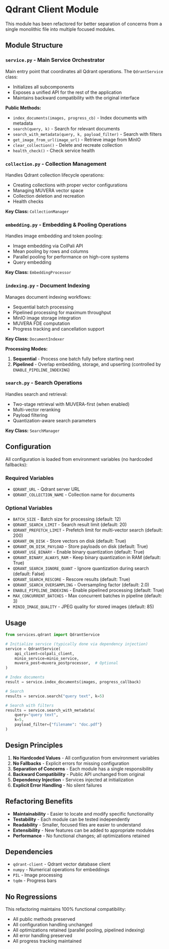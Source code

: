 # Qdrant Client Module

This module has been refactored for better separation of concerns from a single monolithic file into multiple focused modules.

## Module Structure

### `service.py` - Main Service Orchestrator
Main entry point that coordinates all Qdrant operations. The `QdrantService` class:
- Initializes all subcomponents
- Exposes a unified API for the rest of the application
- Maintains backward compatibility with the original interface

**Public Methods:**
- `index_documents(images, progress_cb)` - Index documents with metadata
- `search(query, k)` - Search for relevant documents
- `search_with_metadata(query, k, payload_filter)` - Search with filters
- `get_image_from_url(image_url)` - Retrieve image from MinIO
- `clear_collection()` - Delete and recreate collection
- `health_check()` - Check service health

### `collection.py` - Collection Management
Handles Qdrant collection lifecycle operations:
- Creating collections with proper vector configurations
- Managing MUVERA vector space
- Collection deletion and recreation
- Health checks

**Key Class:** `CollectionManager`

### `embedding.py` - Embedding & Pooling Operations
Handles image embedding and token pooling:
- Image embedding via ColPali API
- Mean pooling by rows and columns
- Parallel pooling for performance on high-core systems
- Query embedding

**Key Class:** `EmbeddingProcessor`

### `indexing.py` - Document Indexing
Manages document indexing workflows:
- Sequential batch processing
- Pipelined processing for maximum throughput
- MinIO image storage integration
- MUVERA FDE computation
- Progress tracking and cancellation support

**Key Class:** `DocumentIndexer`

**Processing Modes:**
1. **Sequential** - Process one batch fully before starting next
2. **Pipelined** - Overlap embedding, storage, and upserting (controlled by `ENABLE_PIPELINE_INDEXING`)

### `search.py` - Search Operations
Handles search and retrieval:
- Two-stage retrieval with MUVERA-first (when enabled)
- Multi-vector reranking
- Payload filtering
- Quantization-aware search parameters

**Key Class:** `SearchManager`

## Configuration

All configuration is loaded from environment variables (no hardcoded fallbacks):

### Required Variables
- `QDRANT_URL` - Qdrant server URL
- `QDRANT_COLLECTION_NAME` - Collection name for documents

### Optional Variables
- `BATCH_SIZE` - Batch size for processing (default: 12)
- `QDRANT_SEARCH_LIMIT` - Search result limit (default: 20)
- `QDRANT_PREFETCH_LIMIT` - Prefetch limit for multi-vector search (default: 200)
- `QDRANT_ON_DISK` - Store vectors on disk (default: True)
- `QDRANT_ON_DISK_PAYLOAD` - Store payloads on disk (default: True)
- `QDRANT_USE_BINARY` - Enable binary quantization (default: True)
- `QDRANT_BINARY_ALWAYS_RAM` - Keep binary quantization in RAM (default: True)
- `QDRANT_SEARCH_IGNORE_QUANT` - Ignore quantization during search (default: False)
- `QDRANT_SEARCH_RESCORE` - Rescore results (default: True)
- `QDRANT_SEARCH_OVERSAMPLING` - Oversampling factor (default: 2.0)
- `ENABLE_PIPELINE_INDEXING` - Enable pipelined processing (default: True)
- `MAX_CONCURRENT_BATCHES` - Max concurrent batches in pipeline (default: 3)
- `MINIO_IMAGE_QUALITY` - JPEG quality for stored images (default: 85)

## Usage

```python
from services.qdrant import QdrantService

# Initialize service (typically done via dependency injection)
service = QdrantService(
    api_client=colpali_client,
    minio_service=minio_service,
    muvera_post=muvera_postprocessor,  # Optional
)

# Index documents
result = service.index_documents(images, progress_callback)

# Search
results = service.search("query text", k=5)

# Search with filters
results = service.search_with_metadata(
    query="query text",
    k=5,
    payload_filter={"filename": "doc.pdf"}
)
```

## Design Principles

1. **No Hardcoded Values** - All configuration from environment variables
2. **No Fallbacks** - Explicit errors for missing configuration
3. **Separation of Concerns** - Each module has a single responsibility
4. **Backward Compatibility** - Public API unchanged from original
5. **Dependency Injection** - Services injected at initialization
6. **Explicit Error Handling** - No silent failures

## Refactoring Benefits

- **Maintainability** - Easier to locate and modify specific functionality
- **Testability** - Each module can be tested independently
- **Readability** - Smaller, focused files are easier to understand
- **Extensibility** - New features can be added to appropriate modules
- **Performance** - No functional changes; all optimizations retained

## Dependencies

- `qdrant-client` - Qdrant vector database client
- `numpy` - Numerical operations for embeddings
- `PIL` - Image processing
- `tqdm` - Progress bars

## No Regressions

This refactoring maintains 100% functional compatibility:
- All public methods preserved
- All configuration handling unchanged
- All optimizations retained (parallel pooling, pipelined indexing)
- All error handling preserved
- All progress tracking maintained
